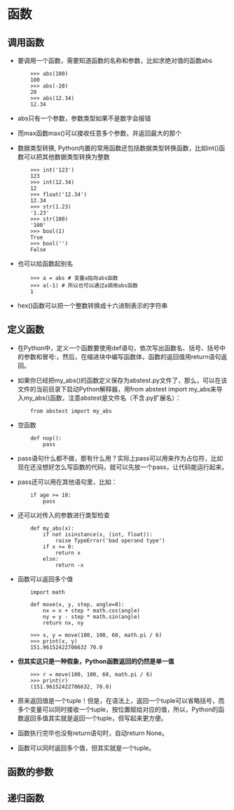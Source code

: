 # 函数

## 调用函数

* 要调用一个函数，需要知道函数的名称和参数，比如求绝对值的函数abs

	```
		>>> abs(100)
		100
		>>> abs(-20)
		20
		>>> abs(12.34)
		12.34
	```

* abs只有一个参数，参数类型如果不是数字会报错

* 而max函数max()可以接收任意多个参数，并返回最大的那个

* 数据类型转换, Python内置的常用函数还包括数据类型转换函数，比如int()函数可以把其他数据类型转换为整数

	```
		>>> int('123')
		123
		>>> int(12.34)
		12
		>>> float('12.34')
		12.34
		>>> str(1.23)
		'1.23'
		>>> str(100)
		'100'
		>>> bool(1)
		True
		>>> bool('')
		False
	```

* 也可以给函数起别名

	```
		>>> a = abs # 变量a指向abs函数
		>>> a(-1) # 所以也可以通过a调用abs函数
		1
	```

* hex()函数可以把一个整数转换成十六进制表示的字符串

## 定义函数

* 在Python中，定义一个函数要使用def语句，依次写出函数名、括号、括号中的参数和冒号:，然后，在缩进块中编写函数体，函数的返回值用return语句返回。

* 如果你已经把my_abs()的函数定义保存为abstest.py文件了，那么，可以在该文件的当前目录下启动Python解释器，用from abstest import my_abs来导入my_abs()函数，注意abstest是文件名（不含.py扩展名）：

	```
		from abstest import my_abs
	```

* 空函数

	```
		def nop():
			pass
	```

* pass语句什么都不做，那有什么用？实际上pass可以用来作为占位符，比如现在还没想好怎么写函数的代码，就可以先放一个pass，让代码能运行起来。

* pass还可以用在其他语句里，比如：

	```
		if age >= 18:
			pass
	```

* 还可以对传入的参数进行类型检查

	```
		def my_abs(x):
			if not isinstance(x, (int, float)):
				raise TypeError('bad operand type')
			if x >= 0:
				return x
			else:
				return -x
	```

* 函数可以返回多个值

	```
		import math

		def move(x, y, step, angle=0):
			nx = x + step * math.cos(angle)
			ny = y - step * math.sin(angle)
			return nx, ny
		
		>>> x, y = move(100, 100, 60, math.pi / 6)
		>>> print(x, y)
		151.96152422706632 70.0
	```

* **但其实这只是一种假象，Python函数返回的仍然是单一值**

	```
		>>> r = move(100, 100, 60, math.pi / 6)
		>>> print(r)
		(151.96152422706632, 70.0)
	```

* 原来返回值是一个tuple！但是，在语法上，返回一个tuple可以省略括号，而多个变量可以同时接收一个tuple，按位置赋给对应的值，所以，Python的函数返回多值其实就是返回一个tuple，但写起来更方便。

* 函数执行完毕也没有return语句时，自动return None。

* 函数可以同时返回多个值，但其实就是一个tuple。

## 函数的参数


## 递归函数


